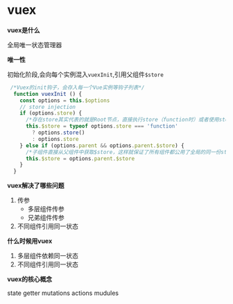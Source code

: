 # vuex

**vuex是什么**

全局唯一状态管理器

**唯一性**

初始化阶段,会向每个实例混入`vuexInit`,引用父组件`$store`

```js
 /*Vuex的init钩子，会存入每一个Vue实例等钩子列表*/
  function vuexInit () {
    const options = this.$options
    // store injection
    if (options.store) {
      /*存在store其实代表的就是Root节点，直接执行store（function时）或者使用store（非function）*/
      this.$store = typeof options.store === 'function'
        ? options.store()
        : options.store
    } else if (options.parent && options.parent.$store) {
      /*子组件直接从父组件中获取$store，这样就保证了所有组件都公用了全局的同一份store*/
      this.$store = options.parent.$store
    }
  }
```



**vuex解决了哪些问题**

1. 传参
   - 多层组件传参
   - 兄弟组件传参
2. 不同组件引用同一状态

**什么时候用vuex**

1. 多层组件依赖同一状态
2. 不同组件引用同一状态

**vuex的核心概念**

state getter mutations actions mudules

